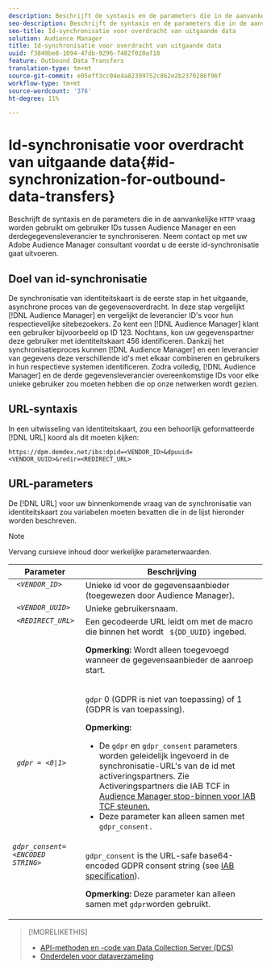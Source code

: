 ```yaml
---
description: Beschrijft de syntaxis en de parameters die in de aanvankelijke vraag van HTTP worden gebruikt om gebruiker IDs tussen Audience Manager en een derdegegevensleverancier te synchroniseren. Neem contact op met uw Adobe Audience Manager consultant voordat u de eerste id-synchronisatie gaat uitvoeren.
seo-description: Beschrijft de syntaxis en de parameters die in de aanvankelijke vraag van HTTP worden gebruikt om gebruiker IDs tussen Audience Manager en een derdegegevensleverancier te synchroniseren. Neem contact op met uw Adobe Audience Manager consultant voordat u de eerste id-synchronisatie gaat uitvoeren.
seo-title: Id-synchronisatie voor overdracht van uitgaande data
solution: Audience Manager
title: Id-synchronisatie voor overdracht van uitgaande data
uuid: f3849be8-1094-47db-9296-7482f020af18
feature: Outbound Data Transfers
translation-type: tm+mt
source-git-commit: e05eff3cc04e4a82399752c862e2b2370286f96f
workflow-type: tm+mt
source-wordcount: '376'
ht-degree: 11%

---
```



# Id-synchronisatie voor overdracht van uitgaande data{#id-synchronization-for-outbound-data-transfers}

Beschrijft de syntaxis en de parameters die in de aanvankelijke `HTTP` vraag worden gebruikt om gebruiker IDs tussen Audience Manager en een derdegegevensleverancier te synchroniseren. Neem contact op met uw Adobe Audience Manager consultant voordat u de eerste id-synchronisatie gaat uitvoeren.

<!-- c_id_sync_out.xml -->

## Doel van id-synchronisatie

De synchronisatie van identiteitskaart is de eerste stap in het uitgaande, asynchrone proces van de gegevensoverdracht. In deze stap vergelijkt [!DNL Audience Manager] en vergelijkt de leverancier ID&#39;s voor hun respectievelijke sitebezoekers. Zo kent een [!DNL Audience Manager] klant een gebruiker bijvoorbeeld op ID 123. Nochtans, kon uw gegevenspartner deze gebruiker met identiteitskaart 456 identificeren. Dankzij het synchronisatieproces kunnen [!DNL Audience Manager] en een leverancier van gegevens deze verschillende id&#39;s met elkaar combineren en gebruikers in hun respectieve systemen identificeren. Zodra volledig, [!DNL Audience Manager] en de derde gegevensleverancier overeenkomstige IDs voor elke unieke gebruiker zou moeten hebben die op onze netwerken wordt gezien.

## URL-syntaxis

In een uitwisseling van identiteitskaart, zou een behoorlijk geformatteerde [!DNL URL] koord als dit moeten kijken:

```
https://dpm.demdex.net/ibs:dpid=<VENDOR_ID>&dpuuid=<VENDOR_UUID>&redir=<REDIRECT_URL>
```

## URL-parameters

De [!DNL URL] voor uw binnenkomende vraag van de synchronisatie van identiteitskaart zou variabelen moeten bevatten die in de lijst hieronder worden beschreven.

>[!NOTE]
>
>Vervang cursieve inhoud door werkelijke parameterwaarden.

<table id="table_EB9F4246E2A34ABB8ED06EA458EB186F"> 
 <thead> 
  <tr> 
   <th colname="col1" class="entry"> Parameter </th> 
   <th colname="col2" class="entry"> Beschrijving </th> 
  </tr> 
 </thead>
 <tbody> 
  <tr valign="top"> 
   <td colname="col1"> <code> <i>&lt;VENDOR_ID&gt;</i> </code> </td> 
   <td colname="col2">Unieke id voor de gegevensaanbieder (toegewezen door <span class="keyword"> Audience Manager</span>). </td> 
  </tr> 
  <tr valign="top"> 
   <td colname="col1"> <code> <i>&lt;VENDOR_UUID&gt;</i> </code> </td> 
   <td colname="col2"> Unieke gebruikersnaam. </td> 
  </tr> 
  <tr valign="top"> 
   <td colname="col1"> <code> <i>&lt;REDIRECT_URL&gt;</i> </code> </td> 
   <td colname="col2">Een gecodeerde URL leidt om met de macro die binnen het wordt <code> ${DD_UUID}</code> ingebed. <p><b>Opmerking:</b> Wordt alleen toegevoegd wanneer de gegevensaanbieder de aanroep start. </p> </td> 
  </tr> 
    </tr> 
  <tr> 
   <td colname="col1"> <code> <i>gdpr = &lt;0|1&gt;</i> </code> </td> 
   <td colname="col2"> <p><code>gdpr</code> 0 (GDPR is niet van toepassing) of 1 (GDPR is van toepassing).</p><p><b>Opmerking:</b> <ul><li>De <code>gdpr</code> en <code>gdpr_consent</code> parameters worden geleidelijk ingevoerd in de synchronisatie-URL's van de id met activeringspartners. Zie Activeringspartners die IAB TCF in <a href="../../overview/data-security-and-privacy/aam-iab-plugin.md#aam-activation-partners">Audience Manager stop-binnen voor IAB TCF steunen.</a></li><li>Deze parameter kan alleen samen met <code>gdpr_consent.</code></li></ul></p></td>
  </tr> 
    </tr> 
  <tr valign="top"> 
   <td colname="col1"> <code><i>gdpr_consent=&lt;ENCODED STRING&gt;</i> </code> </td> 
   <td colname="col2"><p><code>gdpr_consent</code> is the URL-safe base64-encoded GDPR consent string (see <a href="https://github.com/InteractiveAdvertisingBureau/GDPR-Transparency-and-Consent-Framework/blob/master/URL-based%20Consent%20Passing_%20Framework%20Guidance.md#specifications" format="http" scope="external"> IAB specification</a>).</p><p><b>Opmerking:</b> Deze parameter kan alleen samen met <code>gdpr</code>worden gebruikt.</p> </td> 
  </tr> 
 </tbody> 
</table>

>[!MORELIKETHIS]
>
>* [API-methoden en -code van Data Collection Server (DCS) ](../../api/dcs-intro/dcs-event-calls/dcs-event-calls.md)
>* [Onderdelen voor dataverzameling](../../reference/system-components/components-data-collection.md)

